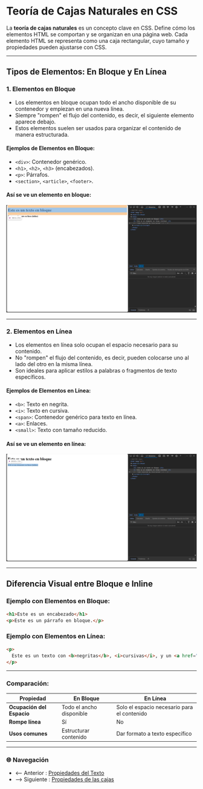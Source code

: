 # **Teoría de Cajas Naturales en CSS**

La **teoría de cajas naturales** es un concepto clave en CSS. Define cómo los elementos HTML se comportan y se organizan en una página web. Cada elemento HTML se representa como una caja rectangular, cuyo tamaño y propiedades pueden ajustarse con CSS.

---

## **Tipos de Elementos: En Bloque y En Línea**

### **1. Elementos en Bloque**

- Los elementos en bloque ocupan todo el ancho disponible de su contenedor y empiezan en una nueva línea.
- Siempre "rompen" el flujo del contenido, es decir, el siguiente elemento aparece debajo.
- Estos elementos suelen ser usados para organizar el contenido de manera estructurada.

#### **Ejemplos de Elementos en Bloque:**
- `<div>`: Contenedor genérico.
- `<h1>`, `<h2>`, `<h3>` (encabezados).
- `<p>`: Párrafos.
- `<section>`, `<article>`, `<footer>`.

#### **Así se ve un elemento en bloque:**
![Elemento en bloque](../Recursos/bloqueimg.png)

---

### **2. Elementos en Línea**

- Los elementos en línea solo ocupan el espacio necesario para su contenido.
- No "rompen" el flujo del contenido, es decir, pueden colocarse uno al lado del otro en la misma línea.
- Son ideales para aplicar estilos a palabras o fragmentos de texto específicos.

#### **Ejemplos de Elementos en Línea:**
- `<b>`: Texto en negrita.
- `<i>`: Texto en cursiva.
- `<span>`: Contenedor genérico para texto en línea.
- `<a>`: Enlaces.
- `<small>`: Texto con tamaño reducido.

#### **Así se ve un elemento en línea:**
![Elemento en linea](../Recursos/inlineimg.png)

---

## **Diferencia Visual entre Bloque e Inline**

### Ejemplo con Elementos en Bloque:

```html
<h1>Este es un encabezado</h1>
<p>Este es un párrafo en bloque.</p>
```

### Ejemplo con Elementos en Línea:

```html
<p>
  Este es un texto con <b>negritas</b>, <i>cursivas</i>, y un <a href="#">enlace</a>.
</p>
```

---

### Comparación:

| **Propiedad**             | **En Bloque**                                 | **En Línea**                               |
|---------------------------|-----------------------------------------------|-------------------------------------------|
| **Ocupación del Espacio** | Todo el ancho disponible                     | Solo el espacio necesario para el contenido |
| **Rompe línea**           | Sí                                           | No                                        |
| **Usos comunes**          | Estructurar contenido                        | Dar formato a texto específico            |

---

### 🌐 Navegación

- <-- Anterior : [Propiedades del Texto](Propiedades%20del%20Texto.md)
- --> Siguiente : [Propiedades de las cajas](Propiedades%20de%20las%20cajas.md)


